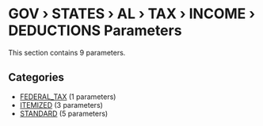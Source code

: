 # GOV › STATES › AL › TAX › INCOME › DEDUCTIONS Parameters

This section contains 9 parameters.

## Categories

- [FEDERAL_TAX](federal_tax/index.md) (1 parameters)
- [ITEMIZED](itemized/index.md) (3 parameters)
- [STANDARD](standard/index.md) (5 parameters)
